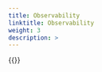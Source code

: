 ```yaml
---
title: Observability
linktitle: Observability
weight: 3
description: >
--- 
```


{{<include  file="content/docs/getting-started/upgrade/helm/module/observability.md" Var="powerscale">}}